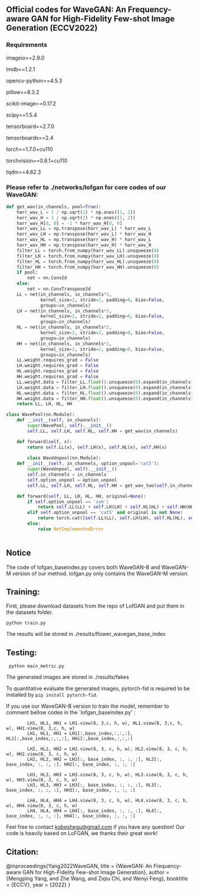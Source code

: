 ## Official codes for WaveGAN: An Frequency-aware GAN for High-Fidelity Few-shot Image Generation (ECCV2022)

### Requirements

imageio==2.9.0

lmdb==1.2.1

opencv-python==4.5.3

pillow==8.3.2

scikit-image==0.17.2

scipy==1.5.4

tensorboard==2.7.0

tensorboardx==2.4

torch==1.7.0+cu110

torchvision==0.8.1+cu110

tqdm==4.62.3

### Please refer to ./networks/lofgan for core codes of our WaveGAN:

```python
def get_wav(in_channels, pool=True):
    harr_wav_L = 1 / np.sqrt(2) * np.ones((1, 2))
    harr_wav_H = 1 / np.sqrt(2) * np.ones((1, 2))
    harr_wav_H[0, 0] = -1 * harr_wav_H[0, 0]
    harr_wav_LL = np.transpose(harr_wav_L) * harr_wav_L
    harr_wav_LH = np.transpose(harr_wav_L) * harr_wav_H
    harr_wav_HL = np.transpose(harr_wav_H) * harr_wav_L
    harr_wav_HH = np.transpose(harr_wav_H) * harr_wav_H
    filter_LL = torch.from_numpy(harr_wav_LL).unsqueeze(0)
    filter_LH = torch.from_numpy(harr_wav_LH).unsqueeze(0)
    filter_HL = torch.from_numpy(harr_wav_HL).unsqueeze(0)
    filter_HH = torch.from_numpy(harr_wav_HH).unsqueeze(0)
    if pool:
        net = nn.Conv2d
    else:
        net = nn.ConvTranspose2d
    LL = net(in_channels, in_channels*2,
             kernel_size=2, stride=2, padding=0, bias=False,
             groups=in_channels)
    LH = net(in_channels, in_channels*2,
             kernel_size=2, stride=2, padding=0, bias=False,
             groups=in_channels)
    HL = net(in_channels, in_channels*2,
             kernel_size=2, stride=2, padding=0, bias=False,
             groups=in_channels)
    HH = net(in_channels, in_channels*2,
             kernel_size=2, stride=2, padding=0, bias=False,
             groups=in_channels)
    LL.weight.requires_grad = False
    LH.weight.requires_grad = False
    HL.weight.requires_grad = False
    HH.weight.requires_grad = False
    LL.weight.data = filter_LL.float().unsqueeze(0).expand(in_channels*2, -1, -1, -1)
    LH.weight.data = filter_LH.float().unsqueeze(0).expand(in_channels*2, -1, -1, -1)
    HL.weight.data = filter_HL.float().unsqueeze(0).expand(in_channels*2, -1, -1, -1)
    HH.weight.data = filter_HH.float().unsqueeze(0).expand(in_channels*2, -1, -1, -1)
    return LL, LH, HL, HH

class WavePool(nn.Module):
    def __init__(self, in_channels):
        super(WavePool, self).__init__()
        self.LL, self.LH, self.HL, self.HH = get_wav(in_channels)

    def forward(self, x):
        return self.LL(x), self.LH(x), self.HL(x), self.HH(x)
        
        class WaveUnpool(nn.Module):
    def __init__(self, in_channels, option_unpool='cat5'):
        super(WaveUnpool, self).__init__()
        self.in_channels = in_channels
        self.option_unpool = option_unpool
        self.LL, self.LH, self.HL, self.HH = get_wav_two(self.in_channels, pool=False)

    def forward(self, LL, LH, HL, HH, original=None):
        if self.option_unpool == 'sum':
            return self.LL(LL) + self.LH(LH) + self.HL(HL) + self.HH(HH)
        elif self.option_unpool == 'cat5' and original is not None:
            return torch.cat([self.LL(LL), self.LH(LH), self.HL(HL), self.HH(HH), original], dim=1)
        else:
            raise NotImplementedError
      
```
## Notice
The code of lofgan_baseindex.py covers both WaveGAN-B and WaveGAN-M version of our method.
lofgan.py only contains the WaveGAN-M version. 

##  Training:

First, please download datasets from the repo of LofGAN and put them in the datasets folder.

`python train.py `

The results will be stored in  ./results/flower_wavegan_base_index

## Testing:

` python main_metric.py`

The generated images are stored in ./results/fakes

To quantitative evaluate the generated images,  pytorch-fid is required to be installed by `pip install pytorch-fid`.

If you use our WaveGAN-B version to train the model, remember to comment bellow codes in the `lofgan_baseindex.py' :
```
        LH1, HL1, HH1 = LH1.view(8, 3,c, h, w), HL1.view(8, 3,c, h, w), HH1.view(8, 3,c, h, w)
        LH1, HL1, HH1 = LH1[:,base_index,:,:,:], HL1[:,base_index,:,:,:], HH1[:,base_index,:,:,:]

        LH2, HL2, HH2 = LH2.view(8, 3, c, h, w), HL2.view(8, 3, c, h, w), HH2.view(8, 3, c, h, w)
        LH2, HL2, HH2 = LH2[:, base_index, :, :, :], HL2[:, base_index, :, :, :], HH2[:, base_index, :, :, :]

        LH3, HL3, HH3 = LH3.view(8, 3, c, h, w), HL3.view(8, 3, c, h, w), HH3.view(8, 3, c, h, w)
        LH3, HL3, HH3 = LH3[:, base_index, :, :, :], HL3[:, base_index, :, :, :], HH3[:, base_index, :, :, :]

        LH4, HL4, HH4 = LH4.view(8, 3, c, h, w), HL4.view(8, 3, c, h, w), HH4.view(8, 3, c, h, w)
        LH4, HL4, HH4 = LH4[:, base_index, :, :, :], HL4[:, base_index, :, :, :], HH4[:, base_index, :, :, :]
```

Feel free to contact kobeshegu@gmail.com if you have any question!
Our code is heavily based on LoFGAN, we thanks their great work!


## Citation:

@inproceedings{Yang2022WaveGAN,
  title     = {WaveGAN: An Frequency-aware GAN for High-Fidelity Few-shot Image Generation},
  author    = {Mengping Yang, and Zhe Wang, and Ziqiu Chi, and Wenyi Feng},
  booktitle = {ECCV},
  year      = {2022}
}

